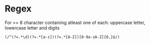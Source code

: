 
# Regex
For  >= 8 character containing atleast one of each: uppercase letter, lowercase letter and digits
```
(/^(?=.*\d)(?=.*[a-z])(?=.*[A-Z])[0-9a-zA-Z]{8,}$/)
```

